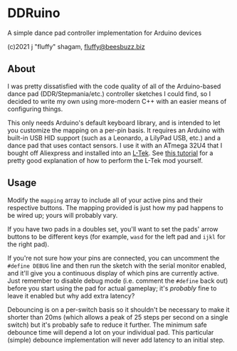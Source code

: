 # DDRuino

A simple dance pad controller implementation for Arduino devices

(c)2021 j "fluffy" shagam, fluffy@beesbuzz.biz

## About

I was pretty dissatisfied with the code quality of all of the Arduino-based dance pad (DDR/Stepmania/etc.) controller sketches I could find, so I decided to write my own using more-modern C++ with an easier means of configuring things.

This only needs Arduino's default keyboard library, and is intended to let you customize the mapping on a per-pin basis. It requires an Arduino with built-in USB HID support (such as a Leonardo, a LilyPad USB, etc.) and a dance pad that uses contact sensors. I use it with an ATmega 32U4 that I bought off Aliexpress and installed into an [L-Tek](https://www.maty-taneczne.pl/shop/dance-mat-ddr-usb-ex-pro/). See [this tutorial](https://www.instructables.com/Modifying-an-L-tek-Dance-Pad-to-Poll-at-1000hz-on-/) for a pretty good explanation of how to perform the L-Tek mod yourself.

## Usage

Modify the `mapping` array to include all of your active pins and their respective buttons. The mapping provided is just how my pad happens to be wired up; yours will probably vary.

If you have two pads in a doubles set, you'll want to set the pads' arrow buttons to be different keys (for example, `wasd` for the left pad and `ijkl` for the right pad).

If you're not sure how your pins are connected, you can uncomment the `#define DEBUG` line and then run the sketch with the serial monitor enabled, and it'll give you a continuous display of which pins are currently active. Just remember to disable debug mode (i.e. comment the `#define` back out) before you start using the pad for actual gameplay; it's *probably* fine to leave it enabled but why add extra latency?

Debouncing is on a per-switch basis so it shouldn't be necessary to make it shorter than 20ms (which allows a peak of 25 steps per second on a single switch) but it's probably safe to reduce it further. The minimum safe debounce time will depend a lot on your individual pad. This particular (simple) debounce implementation will never add latency to an initial step.
